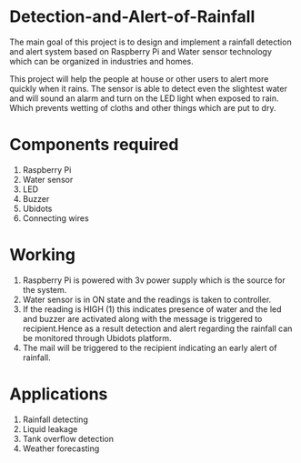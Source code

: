 # Detection-and-Alert-of-Rainfall

The main goal of this project is to design and implement a rainfall detection and alert system based on Raspberry Pi and Water sensor technology which can be organized in industries and homes.

This project will help the people at house or other users to alert more quickly when it rains. The sensor is able to detect even the slightest water and will sound an alarm and turn on the LED light when exposed to rain. Which prevents wetting of cloths and other things which are put to dry.

# Components required

1. Raspberry Pi
2. Water sensor
3. LED
4. Buzzer
5. Ubidots
6. Connecting wires

# Working

1. Raspberry Pi is powered with 3v power supply which is the source for the system.
2. Water sensor is in ON state and the readings is taken to controller.
3. If the reading is HIGH (1) this indicates presence of water and the led and buzzer are activated along with the message is triggered to recipient.Hence as a result detection and alert regarding the rainfall can be monitored through Ubidots platform.
4. The mail will be triggered to the recipient indicating an early alert of rainfall.

# Applications

1. Rainfall detecting
2. Liquid leakage
3. Tank overflow detection
4. Weather forecasting

